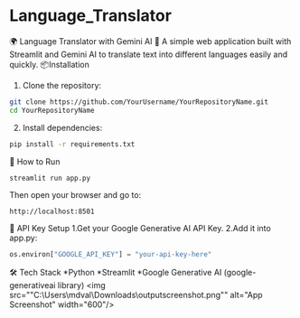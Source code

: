 # Language_Translator
🌍 Language Translator with Gemini AI 🚀
A simple web application built with Streamlit and Gemini AI to translate text into different languages easily and quickly.
📦Installation

1. Clone the repository:
```bash
git clone https://github.com/YourUsername/YourRepositoryName.git
cd YourRepositoryName
```
2. Install dependencies:
```bash
pip install -r requirements.txt
```
🚀 How to Run
```bash
streamlit run app.py
```
Then open your browser and go to:
```text
http://localhost:8501
```
🔑 API Key Setup
1.Get your Google Generative AI API Key.
2.Add it into app.py:
```python
os.environ["GOOGLE_API_KEY"] = "your-api-key-here"
```
🛠️ Tech Stack
*Python
*Streamlit
*Google Generative AI (google-generativeai library)
<img src=""C:\Users\mdval\Downloads\outputscreenshot.png"" alt="App Screenshot" width="600"/>

